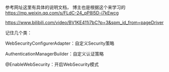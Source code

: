 参考网址这里有具体的说明文档， 博主也是根据这个来学习的
https://mp.weixin.qq.com/s/FLdC-24_pP8l5D-i7kEwcg

https://www.bilibili.com/video/BV1KE411i7bC?p=3&spm_id_from=pageDriver



记住几个类：

WebSecurityConfigurerAdapter：自定义Security策略

AuthenticationManagerBuilder：自定义认证策略

@EnableWebSecurity：开启WebSecurity模式